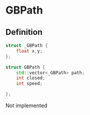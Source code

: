 # GBPath

## Definition

```c++
struct _GBPath {
    float x,y;
};

struct GBPath {
    std::vector<_GBPath> path;
    int closed;
    int speed;

};
```

Not implemented
